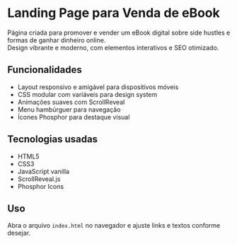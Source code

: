 # Landing Page para Venda de eBook

Página criada para promover e vender um eBook digital sobre side hustles e formas de ganhar dinheiro online.  
Design vibrante e moderno, com elementos interativos e SEO otimizado.

## Funcionalidades

- Layout responsivo e amigável para dispositivos móveis  
- CSS modular com variáveis para design system  
- Animações suaves com ScrollReveal  
- Menu hambúrguer para navegação  
- Ícones Phosphor para destaque visual  

## Tecnologias usadas

- HTML5  
- CSS3  
- JavaScript vanilla  
- ScrollReveal.js  
- Phosphor Icons  

## Uso

Abra o arquivo `index.html` no navegador e ajuste links e textos conforme desejar.
